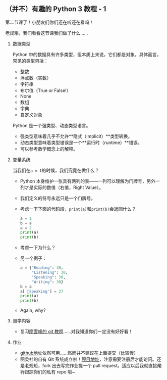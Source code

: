 ## （并不）有趣的 Python 3 教程 - 1

第二节课了！小朋友们你们还在听还在看吗！

老规矩，我们看看这节课我们做了什么……

1. 数据类型

   Python 中的数据具有许多类型，但本质上来说，它们都是对象。具体而言，常见的类型包括：

   * 整数
   * 浮点数（实数）
   * 字符串
   * 布尔值（True or False!）
   * None
   * 数组
   * 字典
   * 自定义对象

   Python 是一个强类型、动态类型语言。

   * 强类型意味着几乎不允许**隐式（implicit）**类型转换。
   * 动态类型意味着类型错误是一个**运行时（runtime）**错误。
   * 可以参考数学概念上的解释。

2. 变量系统

   当我们在`a = 1`的时候，我们究竟在做什么？

   * Python 本身维护一张具有两列的表——一列可以理解为门牌号，另外一列才是实际的数值（右值，Right Value）。

   * 我们定义的符号永远只是一个门牌号。

   * 考虑一下下面的代码段，`print(a)`和`print(b)`会返回什么？

     ```python
     a = 1
     b = a
     a = 2
     print(a)
     print(b)
     ```

   * 考虑一下为什么？

   * 另一个例子：

     ```python
     a = {"Reading": 30,
          "Listening": 30,
          "Speaking": 30,
          "Writing": 30}
     b = a
     a['Speaking'] = 27
     print(a)
     print(b)
     ```

   * Again, why?

3. 自学内容

   * 复习[廖雪峰的 git 教程](http://www.liaoxuefeng.com/wiki/0013739516305929606dd18361248578c67b8067c8c017b000)……对我知道你们一定没有好好看！

4. 作业

   * [github地址](https://github.com/SHSTuringClub/pyTutorial)依然可用……然而并不建议在上面提交（比较慢）
   * 图灵社的自有 Git 系统成立啦！[项目地址](https://git.turing.pro/TuringClub/pyTutorial)，注意需要注册后才能访问。还是老规矩，fork 出去写完作业提一个 pull request。适应以后我就直接~~尾行~~跟踪你们的私有 repo 啦~